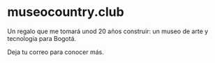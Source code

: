 # museocountry.club

Un regalo que me tomará unod 20 años construir: un museo de arte y tecnología para Bogotá.

Deja tu correo para conocer más.


